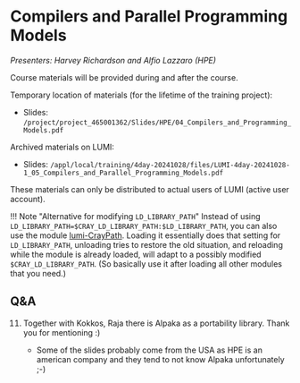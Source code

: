 # Compilers and Parallel Programming Models

*Presenters: Harvey Richardson and Alfio Lazzaro (HPE)*

Course materials will be provided during and after the course.

Temporary location of materials (for the lifetime of the training project):

-   Slides: `/project/project_465001362/Slides/HPE/04_Compilers_and_Programming_Models.pdf`

Archived materials on LUMI:

-   Slides: `/appl/local/training/4day-20241028/files/LUMI-4day-20241028-1_05_Compilers_and_Parallel_Programming_Models.pdf`

<!--
-   Recording: `/appl/local/training/4day-20241028/recordings/1_05_Compilers_and_Parallel_Programming_Models.mp4`

-   Could add references from the last slide?
-->

These materials can only be distributed to actual users of LUMI (active user account).

!!! Note "Alternative for modifying `LD_LIBRARY_PATH`"
    Instead of using
    ```LD_LIBRARY_PATH=$CRAY_LD_LIBRARY_PATH:$LD_LIBRARY_PATH```,
    you can also use the module [lumi-CrayPath](https://lumi-supercomputer.github.io/LUMI-EasyBuild-docs/l/lumi-CrayPath/). 
    Loading it essentially does that setting for `LD_LIBRARY_PATH`, unloading tries to restore the old situation, 
    and reloading while the module is already loaded, will adapt to a possibly modified `$CRAY_LD_LIBRARY_PATH`. 
    (So basically use it after loading all other modules that you need.)


## Q&A

11. Together with Kokkos, Raja there is Alpaka as a portability library. Thank you for mentioning :)

    -   Some of the slides probably come from the USA as HPE is an american company and they tend to not know Alpaka unfortunately ;-)
